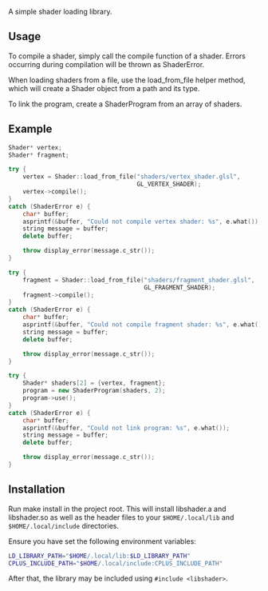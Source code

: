 A simple shader loading library.

## Usage

To compile a shader, simply call the compile function of a
shader. Errors occurring during compilation will be thrown as
ShaderError.

When loading shaders from a file, use the load_from_file helper
method, which will create a Shader object from a path and its type.

To link the program, create a ShaderProgram from an array of shaders.

## Example

```C++
Shader* vertex;
Shader* fragment;

try {
    vertex = Shader::load_from_file("shaders/vertex_shader.glsl",
                                    GL_VERTEX_SHADER);
    vertex->compile();
}
catch (ShaderError e) {
    char* buffer;
    asprintf(&buffer, "Could not compile vertex shader: %s", e.what());
    string message = buffer;
    delete buffer;

    throw display_error(message.c_str());
}

try {
    fragment = Shader::load_from_file("shaders/fragment_shader.glsl",
                                      GL_FRAGMENT_SHADER);
    fragment->compile();
}
catch (ShaderError e) {
    char* buffer;
    asprintf(&buffer, "Could not compile fragment shader: %s", e.what());
    string message = buffer;
    delete buffer;

    throw display_error(message.c_str());
}

try {
    Shader* shaders[2] = {vertex, fragment};
    program = new ShaderProgram(shaders, 2);
    program->use();
}
catch (ShaderError e) {
    char* buffer;
    asprintf(&buffer, "Could not link program: %s", e.what());
    string message = buffer;
    delete buffer;

    throw display_error(message.c_str());
}
```

## Installation

Run make install in the project root. This will install libshader.a
and libshader.so as well as the header files to your
`$HOME/.local/lib` and `$HOME/.local/include` directories.

Ensure you have set the following environment variables:

```bash
LD_LIBRARY_PATH="$HOME/.local/lib:$LD_LIBRARY_PATH"
CPLUS_INCLUDE_PATH="$HOME/.local/include:CPLUS_INCLUDE_PATH"
```

After that, the library may be included using `#include <libshader>`.
